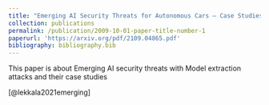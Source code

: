 ```yaml
---
title: "Emerging AI Security Threats for Autonomous Cars – Case Studies"
collection: publications
permalink: /publication/2009-10-01-paper-title-number-1
paperurl: 'https://arxiv.org/pdf/2109.04865.pdf'
bibliography: bibliography.bib
---
```

This paper is about Emerging AI security threats with Model extraction attacks and their case studies

[@lekkala2021emerging]
